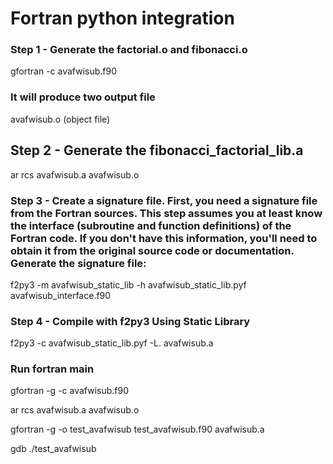 # Fortran python integration


### Step 1 - Generate the factorial.o and fibonacci.o

gfortran -c avafwisub.f90

### It will produce two output file

avafwisub.o (object file)

## Step 2 - Generate the fibonacci_factorial_lib.a

ar rcs avafwisub.a avafwisub.o

### Step 3 - Create a signature file. First, you need a signature file from the Fortran sources. This step assumes you at least know the interface (subroutine and function definitions) of the Fortran code. If you don't have this information, you'll need to obtain it from the original source code or documentation. Generate the signature file:

f2py3 -m avafwisub_static_lib -h avafwisub_static_lib.pyf avafwisub_interface.f90

### Step 4 - Compile with f2py3 Using Static Library

f2py3 -c avafwisub_static_lib.pyf -L. avafwisub.a

### Run fortran main

gfortran -g -c avafwisub.f90

ar rcs avafwisub.a avafwisub.o

gfortran -g -o test_avafwisub test_avafwisub.f90 avafwisub.a

gdb ./test_avafwisub
